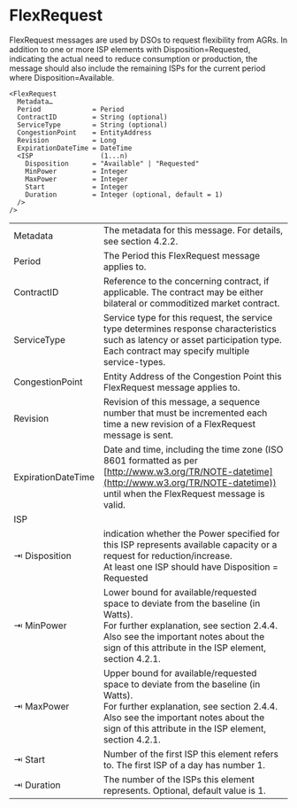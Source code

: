 # FlexRequest

FlexRequest messages are used by DSOs to request flexibility from AGRs.
In addition to one or more ISP elements with Disposition=Requested, indicating the actual need to reduce consumption or production, the message should also include the remaining ISPs for the current period where Disposition=Available.

```
<FlexRequest
  Metadata…
  Period             = Period
  ContractID         = String (optional)
  ServiceType        = String (optional)
  CongestionPoint    = EntityAddress
  Revision           = Long
  ExpirationDateTime = DateTime
  <ISP                 (1...n)
    Disposition      = "Available" | "Requested"
    MinPower         = Integer
    MaxPower         = Integer
    Start            = Integer
    Duration         = Integer (optional, default = 1)
  />
/>
```

|                    |                                                                                                                                                                                                                                     |
|--------------------|-------------------------------------------------------------------------------------------------------------------------------------------------------------------------------------------------------------------------------------|
| Metadata           | The metadata for this message. For details, see section 4.2.2.                                                                                                                                                                      |
| Period             | The Period this FlexRequest message applies to.                                                                                                                                                                                     |
| ContractID         | Reference to the concerning contract, if applicable. The contract may be either bilateral or commoditized market contract.                                                                                                          |
| ServiceType        | Service type for this request, the service type determines response characteristics such as latency or asset participation type. Each contract may specify multiple service-types.                                                  |
| CongestionPoint    | Entity Address of the Congestion Point this FlexRequest message applies to.                                                                                                                                                         |
| Revision           | Revision of this message, a sequence number that must be incremented each time a new revision of a FlexRequest message is sent.                                                                                                     |
| ExpirationDateTime | Date and time, including the time zone (ISO 8601 formatted as per [http://www.w3.org/TR/NOTE-datetime](http://www.w3.org/TR/NOTE-datetime)) until when the FlexRequest message is valid.                                            |
| ISP                |                                                                                                                                                                                                                                     |
| ⇥ Disposition      | indication whether the Power specified for this ISP represents available capacity or a request for reduction/increase.</br>At least one ISP should have Disposition = Requested                                                     |
| ⇥ MinPower         | Lower bound for available/requested space to deviate from the baseline (in Watts).</br>For further explanation, see section 2.4.4. Also see the important notes about the sign of this attribute in the ISP element, section 4.2.1. |
| ⇥ MaxPower         | Upper bound for available/requested space to deviate from the baseline (in Watts).</br>For further explanation, see section 2.4.4. Also see the important notes about the sign of this attribute in the ISP element, section 4.2.1. |
| ⇥ Start            | Number of the first ISP this element refers to. The first ISP of a day has number 1.                                                                                                                                                |
| ⇥ Duration         | The number of the ISPs this element represents. Optional, default value is 1.                                                                                                                                                       |

